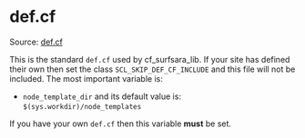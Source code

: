# def.cf

Source: [def.cf](/masterfiles/lib/scl/def.cf)

This is the standard `def.cf` used by cf_surfsara_lib. If your site has defined
their own then set the class `SCL_SKIP_DEF_CF_INCLUDE` and this file will
not be included. The most important variable is:
 * `node_template_dir` and its default value is: `$(sys.workdir)/node_templates`

If you have your own `def.cf` then this variable **must** be set.


